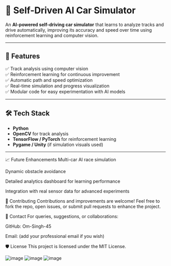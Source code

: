 # 🚗 Self-Driven AI Car Simulator

An **AI-powered self-driving car simulator** that learns to analyze tracks and drive automatically, improving its accuracy and speed over time using reinforcement learning and computer vision.

---

## 🎯 Features

✅ Track analysis using computer vision  
✅ Reinforcement learning for continuous improvement  
✅ Automatic path and speed optimization  
✅ Real-time simulation and progress visualization  
✅ Modular code for easy experimentation with AI models

---

## 🛠 Tech Stack

- **Python**
- **OpenCV** for track analysis
- **TensorFlow / PyTorch** for reinforcement learning
- **Pygame / Unity** (if simulation visuals used)

---

📈 Future Enhancements
Multi-car AI race simulation

Dynamic obstacle avoidance

Detailed analytics dashboard for learning performance

Integration with real sensor data for advanced experiments

🤝 Contributing
Contributions and improvements are welcome! Feel free to fork the repo, open issues, or submit pull requests to enhance the project.

📧 Contact
For queries, suggestions, or collaborations:

GitHub: Om-Singh-45

Email: (add your professional email if you wish)

🛡 License
This project is licensed under the MIT License.


![image](https://github.com/user-attachments/assets/60432188-f28b-411c-aef5-f63d7e5cbc1f)
![image](https://github.com/user-attachments/assets/d834cf86-7b2b-4479-a3da-9fabe7bcd433)
![image](https://github.com/user-attachments/assets/a65b7f8f-387e-4315-9adb-decb72d123bc)


